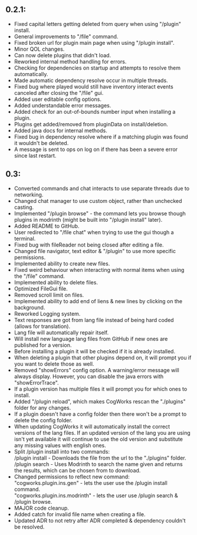## 0.2.1:
- Fixed capital letters getting deleted from query when using "/plugin" install.
- General improvements to "/file" command.
- Fixed broken url for plugin main page when using "/plugin install".
- Minor QOL changes.
- Can now delete plugins that didn't load.
- Reworked internal method handling for errors.
- Checking for dependencies on startup and attempts to resolve them automatically.
- Made automatic dependency resolve occur in multiple threads.
- Fixed bug where played would still have inventory interact events canceled after closing the  "/file" gui.
- Added user editable config options.
- Added understandable error messages.
- Added check for an out-of-bounds number input when installing a plugin.
- Plugins get added/removed from pluginData on install/deletion.
- Added java docs for internal methods.
- Fixed bug in dependency resolve where if a matching plugin was found it wouldn't be deleted.
- A message is sent to ops on log on if there has been a severe error since last restart.

## 0.3:
- Converted commands and chat interacts to use separate threads due to networking.
- Changed chat manager to use custom object, rather than unchecked casting.
- Implemented "/plugin browse" - the command lets you browse though plugins in modrinth (might be built into "/plugin install" later).
- Added README to GitHub.
- User redirected to "/file chat" when trying to use the gui though a terminal.
- Fixed bug with fileReader not being closed after editing a file.
- Changed file navigator, text editor & "/plugin" to use more specific permissions.
- Implemented ability to create new files.
- Fixed weird behaviour when interacting with normal items when using the "/file" command.
- Implemented ability to delete files.
- Optimized FileGui file.
- Removed scroll limit on files.
- Implemented ability to add end of liens & new lines by clicking on the background.
- Reworked Logging system.
- Text responses are got from lang file instead of being hard coded (allows for translation).
- Lang file will automatically repair itself.
- Will install new language lang files from GitHub if new ones are published for a version.
- Before installing a plugin it will be checked if it is already installed.
- When deleting a plugin that other plugins depend on, it will prompt you if you want to delete those as well.
- Removed "showErrors" config option. A warning/error message will always display. However, you can disable the java errors with "showErrorTrace".
- If a plugin version has multiple files it will prompt you for which ones to install.
- Added "/plugin reload", which makes CogWorks rescan the "./plugins" folder for any changes.
- If a plugin doesn't have a config folder then there won't be a prompt to delete the config folder.
- When updating CogWorks it will automatically install the correct versions of the lang files. If an updated version of the lang you are using isn't yet available it will continue to use the old version and substitute any missing values with english ones.
- Split /plugin install into two commands:<br>
  /plugin install <URL> - Downloads the file from the url to the \"./plugins\" folder.
  <br>/plugin search <Plugin name> - Uses Modrinth to search the name given and returns the results, which can be chosen from to download.
- Changed permissions to reflect new command:<br>
  "cogworks.plugin.ins.gen" - lets the user use the /plugin install command.<br>
  "cogworks.plugin.ins.modrinth" - lets the user use /plugin search & /plugin browse.
- MAJOR code cleanup.
- Added catch for invalid file name when creating a file.
- Updated ADR to not retry after ADR completed & dependency couldn't be resolved.